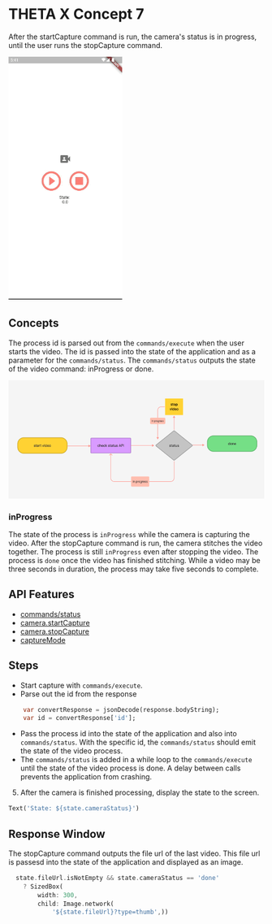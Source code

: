 # THETA X Concept 7

After the startCapture command is run, the camera's status is in progress, until the user runs the stopCapture command. 

![gif](docs/test.gif)

## Concepts

The process id is parsed out from the `commands/execute` when the user starts the video. The id is passed into the state of the application and as a parameter for the `commands/status`. The `commands/status` outputs the state of the video command: inProgress or done.

![chart](docs/chart.png)

### inProgress

The state of the process is `inProgress` while the camera is capturing the video. After the stopCapture command is run, the camera stitches the video together. The process is still `inProgress` even after stopping the video. The process is `done` once the video has finished stitching. While a video may be three seconds in duration, the process may take five seconds to complete.

## API Features

* [commands/status](https://api.ricoh/docs/theta-web-api-v2.1/protocols/commands_status/)
* [camera.startCapture](https://api.ricoh/docs/theta-web-api-v2.1/commands/camera.start_capture/)
* [camera.stopCapture](https://api.ricoh/docs/theta-web-api-v2.1/commands/camera.stop_capture/)
* [captureMode](https://api.ricoh/docs/theta-web-api-v2.1/options/capture_mode/)

## Steps

* Start capture with `commands/execute`. 
* Parse out the id from the response

```dart
    var convertResponse = jsonDecode(response.bodyString);
    var id = convertResponse['id'];
```

* Pass the process id into the state of the application and also into `commands/status`. With the specific id, the `commands/status` should emit the state of the video process.
* The `commands/status` is added in a while loop to the `commands/execute` until the state of the video process is done. A delay between calls prevents the application from crashing.
5. After the camera is finished processing, display the state to the screen. 

```dart
Text('State: ${state.cameraStatus}')
```

## Response Window

The stopCapture command outputs the file url of the last video. This file url is passesd into the state of the application and displayed as an image.

```dart
  state.fileUrl.isNotEmpty && state.cameraStatus == 'done'
    ? SizedBox(
        width: 300,
        child: Image.network(
            '${state.fileUrl}?type=thumb',))
        
```